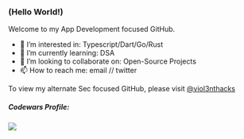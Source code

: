 ### (Hello World!)

Welcome to my App Development focused GitHub.

- 👀 I’m interested in: Typescript/Dart/Go/Rust
- 🌱 I’m currently learning: DSA
- 💞️ I’m looking to collaborate on: Open-Source Projects
- 📫 How to reach me: email // twitter

To view my alternate Sec focused GitHub, please visit [@viol3nthacks](https://github.com/viol3nthacks)

##### Codewars Profile:
[<img src="https://www.codewars.com/users/msonke/badges/large">](https://www.codewars.com/users/msonke)

<!---
msonke/msonke is a ✨ special ✨ repository because its `README.md` (this file) appears on your GitHub profile.
You can click the Preview link to take a look at your changes.
--->
